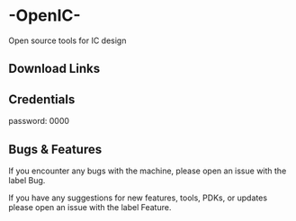 # -OpenIC-
Open source tools for IC design

## Download Links


## Credentials
password: 0000

## Bugs & Features
If you encounter any bugs with the machine, please open an issue with the label Bug.

If you have any suggestions for new features, tools, PDKs, or updates please open an issue with the label Feature.
